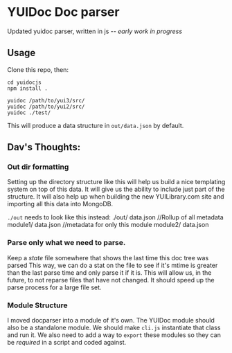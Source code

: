 # YUIDoc Doc parser

Updated yuidoc parser, written in js -- *early work in progress*

## Usage
    
Clone this repo, then:

    cd yuidocjs
    npm install .

    yuidoc /path/to/yui3/src/
    yuidoc /path/to/yui2/src/
    yuidoc ./test/

This will produce a data structure in `out/data.json` by default.


## Dav's Thoughts:


### Out dir formatting

Setting up the directory structure like this will help us build a nice templating system on
top of this data. It will give us the ability to include just part of the structure. It will
also help up when building the new YUILibrary.com site and importing all this data into MongoDB.

`./out` needs to look like this instead:
    ./out/
        data.json //Rollup of all metadata
        module1/
            data.json //metadata for only this module
        module2/
            data.json

### Parse only what we need to parse.

Keep a *state* file somewhere that shows the last time this doc tree was parsed
This way, we can do a stat on the file to see if it's mtime is greater than the
last parse time and only parse it if it is. This will allow us, in the future, to not reparse files
that have not changed. It should speed up the parse process for a large file set.

### Module Structure

I moved docparser into a module of it's own. The YUIDoc module should also be a standalone module.
We should make `cli.js` instantiate that class and run it. We also need to add a way to `export` 
these modules so they can be *required* in a script and coded against.
